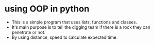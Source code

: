 # using OOP in python
- This is a simple program that uses lists, functions and classes.
- It's main purpose is to tell the digging team if there is a rock they can penetrate  or not.
- By using distance, speed to calculate expected time.
